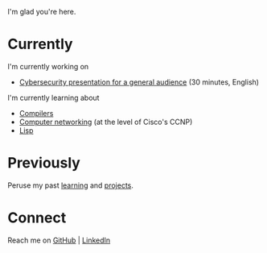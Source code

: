I'm glad you're here.

# Currently

I'm currently working on

- [Cybersecurity presentation for a general audience](proj/cysec-g30.md) (30 minutes, English)

I'm currently learning about

- [Compilers](learn/compilers.md)
- [Computer networking](learn/ccnp.md) (at the level of Cisco's CCNP)
- [Lisp](learn/lisp.md)

# Previously

Peruse my past [learning](learn/past.md) and [projects](proj/past.md).

# Connect

Reach me on [GitHub](https://github.com/shw3512) \| [LinkedIn](https://www.linkedin.com/in/stephen-wolff-0x200/)
